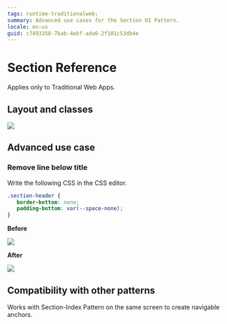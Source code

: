 ```yaml
---
tags: runtime-traditionalweb; 
summary: Advanced use cases for the Section UI Pattern.
locale: en-us
guid: c7493358-7bab-4ebf-ada6-2f101c53db4e
---
```


# Section Reference

<div class="info" markdown="1">

Applies only to Traditional Web Apps.

</div>

## Layout and classes

![](<images/section-2-diag.png>)

## Advanced use case

### Remove line below title

Write the following CSS in the CSS editor.

 ```css
.section-header {
    border-bottom: none;
    padding-bottom: var(--space-none);
}
```

**Before**

![](<images/section-3.png>)

**After**

![](<images/section-4.png>)

## Compatibility with other patterns

Works with Section-Index Pattern on the same screen to create navigable anchors.
